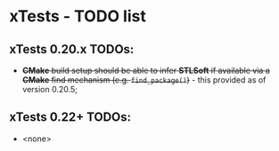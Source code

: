 # xTests - TODO list

## xTests 0.20.x TODOs:

* ~~**CMake** build setup should be able to infer **STLSoft** if available via a **CMake** find mechanism (e.g. `find_package()`)~~ - this provided as of version 0.20.5;

## xTests 0.22+ TODOs:

* \<none>


<!-- ########################### end of file ########################### -->

